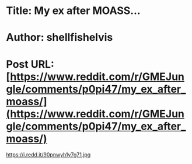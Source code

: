 # Title: My ex after MOASS…
# Author: shellfishelvis
# Post URL: [https://www.reddit.com/r/GMEJungle/comments/p0pi47/my_ex_after_moass/](https://www.reddit.com/r/GMEJungle/comments/p0pi47/my_ex_after_moass/)


https://i.redd.it/90pnwyh1y7g71.jpg